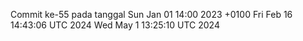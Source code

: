 Commit ke-55 pada tanggal Sun Jan 01 14:00 2023 +0100
Fri Feb 16 14:43:06 UTC 2024
Wed May  1 13:25:10 UTC 2024
